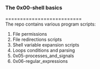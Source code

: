 ### The 0x00-shell basics   
==========================     
The repo contains various program scripts:   
1. File permissions
2. File redirections scripts
3. Shell variable expansion scripts
4. Loops conditions and parsing
5. 0x05-processes_and_signals   
6. 0x06-regular_expressions    
